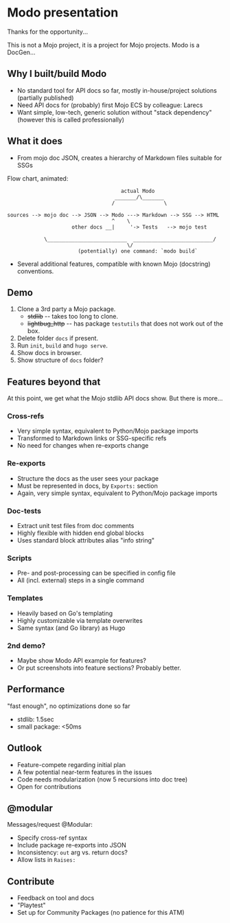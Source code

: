 # Modo presentation

Thanks for the opportunity...

This is not a Mojo project, it is a project for Mojo projects.
Modo is a DocGen...

## Why I built/build Modo

- No standard tool for API docs so far, mostly in-house/project solutions (partially published)
- Need API docs for (probably) first Mojo ECS by colleague: Larecs
- Want simple, low-tech, generic solution without "stack dependency" (however this is called professionally)

## What it does

- From mojo doc JSON, creates a hierarchy of Markdown files suitable for SSGs

Flow chart, animated:

```
                                     actual Modo
                                   _______/\_______
                                  /                \

sources --> mojo doc --> JSON --> Modo ---> Markdown --> SSG --> HTML
                                  ^    \
                     other docs __|     '-> Tests   --> mojo test

            \__________________________  __________________________/
                                       \/
                       (potentially) one command: `modo build`
```

- Several additional features, compatible with known Mojo (docstring) conventions.

## Demo

1. Clone a 3rd party a Mojo package.
    - ~~stdlib~~ -- takes too long to clone.
    - ~~lightbug_http~~ -- has package `testutils` that does not work out of the box.
1. Delete folder `docs` if present.
1. Run `init`, `build` and `hugo serve`.
1. Show docs in browser.
1. Show structure of `docs` folder?

## Features beyond that

At this point, we get what the Mojo stdlib API docs show.
But there is more...

### Cross-refs

- Very simple syntax, equivalent to Python/Mojo package imports
- Transformed to Markdown links or SSG-specific refs
- No need for changes when re-exports change

### Re-exports

- Structure the docs as the user sees your package
- Must be represented in docs, by `Exports:` section
- Again, very simple syntax, equivalent to Python/Mojo package imports

### Doc-tests

- Extract unit test files from doc comments
- Highly flexible with hidden end global blocks
- Uses standard block attributes alias "info string"

### Scripts

- Pre- and post-processing can be specified in config file
- All (incl. external) steps in a single command

### Templates

- Heavily based on Go's templating
- Highly customizable via template overwrites
- Same syntax (and Go library) as Hugo

### 2nd demo?

- Maybe show Modo API example for features?
- Or put screenshots into feature sections? Probably better.

## Performance

"fast enough", no optimizations done so far

- stdlib: 1.5sec
- small package: <50ms

## Outlook

- Feature-compete regarding initial plan
- A few potential near-term features in the issues
- Code needs modularization (now 5 recursions into doc tree)
- Open for contributions

## @modular

Messages/request @Modular:

- Specify cross-ref syntax
- Include package re-exports into JSON
- Inconsistency: `out` arg vs. return docs?
- Allow lists in `Raises:`

## Contribute

- Feedback on tool and docs
- "Playtest"
- Set up for Community Packages (no patience for this ATM)
